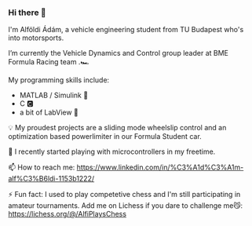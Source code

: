 ### Hi there 👋

I'm Alföldi Ádám, a vehicle engineering student from TU Budapest who's into motorsports. 

I’m currently the Vehicle Dynamics and Control group leader at BME Formula Racing team .🏎️

My programming skills include:
  - MATLAB / Simulink 🔢
  - C  🅲
  - a bit of LabView 🧪

💡 My proudest projects are a sliding mode wheelslip control and an optimization based powerlimiter in our Formula Student car. 

🌱 I recently started playing with microcontrollers in my freetime.

📫 How to reach me: https://www.linkedin.com/in/%C3%A1d%C3%A1m-alf%C3%B6ldi-1153b1222/  

⚡ Fun fact: I used to play competetive chess and I'm still participating in amateur tournaments. Add me on Lichess if you dare to challenge me😼: https://lichess.org/@/AlfiPlaysChess  
